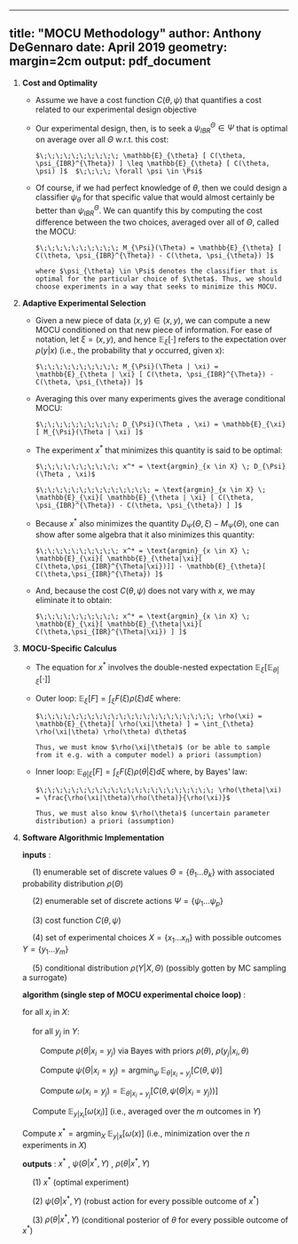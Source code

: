 
---
title: "MOCU Methodology"
author: Anthony DeGennaro
date: April 2019
geometry: margin=2cm
output: pdf_document
---

1. **Cost and Optimality**
    - Assume we have a cost function $C(\theta,\psi)$ that quantifies a cost related to our experimental design objective
	  
    - Our experimental design, then, is to seek a $\psi_{IBR}^{\Theta} \in \Psi$ that is optimal on average over all $\Theta$ w.r.t. this cost:
    
          $\;\;\;\;\;\;\;\;\;\; \mathbb{E}_{\theta} [ C(\theta, \psi_{IBR}^{\Theta}) ] \leq \mathbb{E}_{\theta} [ C(\theta, \psi) ]$  $\;\;\;\; \forall \psi \in \Psi$

    - Of course, if we had perfect knowledge of $\theta$, then we could design a classifier $\psi_{\theta}$ for that specific value that would almost certainly be better than $\psi_{IBR}^{\Theta}$. We can quantify this by computing the cost difference between the two choices, averaged over all of $\Theta$, called the MOCU:

          $\;\;\;\;\;\;\;\;\;\; M_{\Psi}(\Theta) = \mathbb{E}_{\theta} [ C(\theta, \psi_{IBR}^{\Theta}) - C(\theta, \psi_{\theta}) ]$

          where $\psi_{\theta} \in \Psi$ denotes the classifier that is optimal for the particular choice of $\theta$. Thus, we should choose experiments in a way that seeks to minimize this MOCU.

2. **Adaptive Experimental Selection**
    - Given a new piece of data $(x,y) \in (x,y)$, we can compute a new MOCU conditioned on that new piece of information. For ease of notation, let $\xi = (x,y)$, and hence $\mathbb{E}_{\xi}[\cdot]$ refers to the expectation over $\rho(y|x)$ (i.e., the probability that $y$ occurred, given x): 

          $\;\;\;\;\;\;\;\;\;\; M_{\Psi}(\Theta | \xi) = \mathbb{E}_{\theta | \xi} [ C(\theta, \psi_{IBR}^{\Theta}) - C(\theta, \psi_{\theta}) ]$
    - Averaging this over many experiments gives the average conditional MOCU:
    
          $\;\;\;\;\;\;\;\;\;\; D_{\Psi}(\Theta , \xi) = \mathbb{E}_{\xi}[ M_{\Psi}(\Theta | \xi) ]$

    - The experiment $x^*$ that minimizes this quantity is said to be optimal:

          $\;\;\;\;\;\;\;\;\;\; x^* = \text{argmin}_{x \in X} \; D_{\Psi}(\Theta , \xi)$

          $\;\;\;\;\;\;\;\;\;\;\;\;\;\; = \text{argmin}_{x \in X} \; \mathbb{E}_{\xi}[ \mathbb{E}_{\theta | \xi} [ C(\theta, \psi_{IBR}^{\Theta}) - C(\theta, \psi_{\theta}) ] ]$
	  
    - Because $x^*$ also minimizes the quantity $D_{\Psi}(\Theta,\xi) - M_{\Psi}(\Theta)$, one can show after some algebra that it also minimizes this quantity:

          $\;\;\;\;\;\;\;\;\;\; x^* = \text{argmin}_{x \in X} \; \mathbb{E}_{\xi}[ \mathbb{E}_{\theta|\xi}[ C(\theta,\psi_{IBR}^{\Theta|\xi})]] - \mathbb{E}_{\theta}[ C(\theta,\psi_{IBR}^{\Theta}) ]$

    - And, because the cost $C(\theta,\psi)$ does not vary with $x$, we may eliminate it to obtain:

          $\;\;\;\;\;\;\;\;\;\; x^* = \text{argmin}_{x \in X} \; \mathbb{E}_{\xi}[ \mathbb{E}_{\theta|\xi}[ C(\theta,\psi_{IBR}^{\Theta|\xi}) ] ]$


3. **MOCU-Specific Calculus**
    - The equation for $x^*$ involves the double-nested expectation $\mathbb{E}_{\xi}[ \mathbb{E}_{\theta | \xi}[ \cdot ] ]$
    - Outer loop: $\mathbb{E}_{\xi}[ F ] = \int_{\xi} F(\xi) \rho(\xi) d\xi$ where:
    
          $\;\;\;\;\;\;\;\;\;\;\;\;\;\;\;\;\;\;\;\;\;\; \rho(\xi) = \mathbb{E}_{\theta}[ \rho(\xi|\theta) ] = \int_{\theta} \rho(\xi|\theta) \rho(\theta) d\theta$

          Thus, we must know $\rho(\xi|\theta)$ (or be able to sample from it e.g. with a computer model) a priori (assumption)
    - Inner loop: $\mathbb{E}_{\theta|\xi}[ F ] = \int_{\xi} F(\xi) \rho(\theta|\xi) d\xi$ where, by Bayes' law:

          $\;\;\;\;\;\;\;\;\;\;\;\;\;\;\;\;\;\;\;\;\;\; \rho(\theta|\xi) = \frac{\rho(\xi|\theta)\rho(\theta)}{\rho(\xi)}$

          Thus, we must also know $\rho(\theta)$ (uncertain parameter distribution) a priori (assumption)

4. **Software Algorithmic Implementation**

    **inputs** :

    $\;\;\;\;$ (1) enumerable set of discrete values $\Theta = \lbrace \theta_1 \dots \theta_k \rbrace$ with associated probability distribution $\rho(\Theta)$

    $\;\;\;\;$ (2) enumerable set of discrete actions $\Psi = \lbrace \psi_1 \dots \psi_p \rbrace$

    $\;\;\;\;$ (3) cost function $C(\theta,\psi)$

    $\;\;\;\;$ (4) set of experimental choices $X = \lbrace x_1 \dots x_n \rbrace$ with possible outcomes $Y = \lbrace y_1 \dots y_m \rbrace$

    $\;\;\;\;$ (5) conditional distribution $\rho(Y | X,\Theta)$ (possibly gotten by MC sampling a surrogate)

    **algorithm (single step of MOCU experimental choice loop)** :

    for all $x_i$ in $X$:

    $\;\;\;\;$ for all $y_j$ in $Y$:

    $\;\;\;\;\;\;\;\;$ Compute $\rho(\theta | x_i = y_j$) via Bayes with priors $\rho(\theta)$, $\rho(y_j | x_i,\theta)$

    $\;\;\;\;\;\;\;\;$ Compute $\psi(\Theta|x_i=y_j) = \text{argmin}_{\psi} \; \mathbb{E}_{\theta|x_i = y_j}[ C(\theta,\psi) ]$

    $\;\;\;\;\;\;\;\;$ Compute $\omega(x_i=y_j) = \mathbb{E}_{\theta | x_i=y_j}[ C( \theta , \psi(\Theta|x_i=y_j) ) ]$

    $\;\;\;\;$ Compute $\mathbb{E}_{y|x_i}[\omega(x_i)]$ (i.e., averaged over the $m$ outcomes in $Y$)

    Compute $x^* = \text{argmin}_{X} \; \mathbb{E}_{y|x}[ \omega(x) ]$ (i.e., minimization over the $n$ experiments in $X$)

    **outputs** : $x^*$ , $\psi(\Theta|x^*,Y)$ , $\rho(\theta | x^* , Y)$

    $\;\;\;\;$ (1) $x^*$ (optimal experiment)

    $\;\;\;\;$ (2) $\psi(\Theta|x^*,Y)$ (robust action for every possible outcome of $x^*$)

    $\;\;\;\;$ (3) $\rho(\theta | x^* , Y)$ (conditional posterior of $\theta$ for every possible outcome of $x^*$)